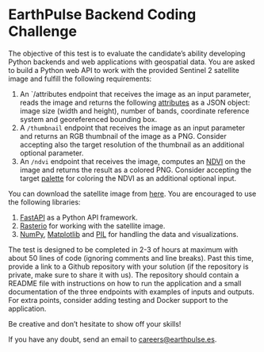 # EarthPulse Backend Coding Challenge

The objective of this test is to evaluate the candidate’s ability developing Python backends and web applications with
geospatial data. You are asked to build a Python web API to work with the provided Sentinel 2 satellite image and
fulfill the following requirements:

1. An `/attributes endpoint that receives the image as an input parameter, reads the image and returns the
   following [attributes](https://rasterio.readthedocs.io/en/latest/quickstart.html#dataset-attributes) as a JSON
   object: image size (width and height), number of bands, coordinate reference system and georeferenced bounding box.
2. A `/thumbnail` endpoint that receives the image as an input parameter and returns an RGB thumbnail of the image as a
   PNG. Consider accepting also the target resolution of the thumbnail as an additional optional parameter.
3. An `/ndvi` endpoint that receives the image, computes
   an [NDVI](https://en.wikipedia.org/wiki/Normalized_difference_vegetation_index) on the image and returns the result
   as a colored PNG. Consider accepting the
   target [palette](https://matplotlib.org/stable/tutorials/colors/colormaps.html) for coloring the NDVI as an
   additional optional input.

You can download the satellite image
from [here](https://drive.google.com/file/d/1lDnU3UtBsdJ7KEEgao6hQmgC-Yr140l8/view?usp=sharing). You are encouraged to
use the following libraries:

1. [FastAPI](https://fastapi.tiangolo.com) as a Python API framework.
2. [Rasterio](https://rasterio.readthedocs.io/en/latest/) for working with the satellite image.
3. [NumPy](https://numpy.org), [Matplotlib](https://matplotlib.org) and [PIL](https://pillow.readthedocs.io/en/stable/)
   for handling the data and visualizations.

The test is designed to be completed in 2-3 of hours at maximum with about 50 lines of code (ignoring comments and line
breaks). Past this time, provide a link to a Github repository with your solution (if the repository is private, make
sure to share it with us). The repository should contain a README file with instructions on how to run the application
and a small documentation of the three endpoints with examples of inputs and outputs. For extra points, consider adding
testing and Docker support to the application.

Be creative and don’t hesitate to show off your skills!

If you have any doubt, send an email to careers@earthpulse.es.
